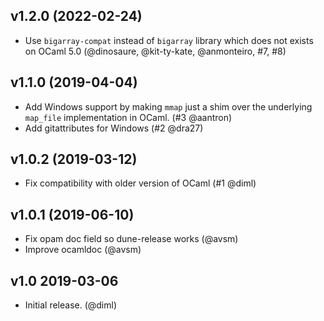 ## v1.2.0 (2022-02-24)

- Use `bigarray-compat` instead of `bigarray` library which does not exists on
  OCaml 5.0 (@dinosaure, @kit-ty-kate, @anmonteiro, #7, #8)

## v1.1.0 (2019-04-04)

- Add Windows support by making `mmap` just a shim over
  the underlying `map_file` implementation in OCaml.
  (#3 @aantron)
- Add gitattributes for Windows (#2 @dra27)

## v1.0.2 (2019-03-12)

- Fix compatibility with older version of OCaml (#1 @diml)

## v1.0.1 (2019-06-10)

- Fix opam doc field so dune-release works (@avsm)
- Improve ocamldoc (@avsm)

## v1.0 2019-03-06

- Initial release. (@diml)
